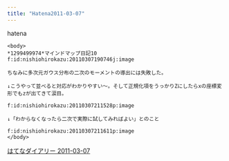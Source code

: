 ```yaml
---
title: "Hatena2011-03-07"
---
```


hatena

```
<body>
*1299499974*マインドマップ日記10
f:id:nishiohirokazu:20110307190746j:image

ちなみに多次元ガウス分布の二次のモーメントの導出には失敗した。

↓こうやって並べると対応がわかりやすい～。そして正規化項をうっかりZにしたらxの座標変形でもzが出てきて涙目。

f:id:nishiohirokazu:20110307211528p:image

↓「わからなくなったら二次で実際に試してみればよい」とのこと

f:id:nishiohirokazu:20110307211611p:image
</body>
```


[はてなダイアリー 2011-03-07](https://nishiohirokazu.hatenadiary.org/archive/2011/03/07)